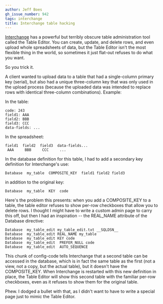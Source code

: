 ```yaml
---
author: Jeff Boes
gh_issue_number: 942
tags: interchange
title: Interchange table hacking
---
```




[Interchange](http://www.interchange.rtfm.info/docs/index.html) has a powerful but terribly obscure table administration tool called the Table Editor. You can create, update, and delete rows, and even upload whole spreadsheets of data, but the Table Editor isn't the most flexible thing in the world, so sometimes it just flat-out refuses to do what you want.

So you trick it.

A client wanted to upload data to a table that had a single-column primary key (serial), but also had a unique three-column key that was only used in the upload process (because the uploaded data was intended to replace rows with identical three-column combinations). Example:

In the table:

```nohighlight
code: 243
field1: AAA
field2: BBB
field3: CCC
data-fields: ...
```

In the spreadsheet:

```nohighlight
field1  field2  field3  data-fields...
 AAA     BBB     CCC     ...
```

In the database definition for this table, I had to add a secondary key definition for Interchange's use:

```nohighlight
Database  my_table  COMPOSITE_KEY  field1 field2 field3
```

in addition to the original key:

```nohighlight
Database  my_table  KEY  code
```

Here's
the problem this presents: when you add a COMPOSITE_KEY to a table, the table editor refuses to show per-row checkboxes that allow you to delete rows. I thought I might have to write a custom admin page to carry this off, but then I had an inspiration -- the REAL_NAME attribute of the Database directive:

```nohighlight
Database  my_table_edit my_table_edit.txt __SQLDSN__
Database  my_table_edit REAL_NAME my_table
Database  my_table_edit KEY code
Database  my_table_edit  PREFER_NULL code
Database  my_table_edit  AUTO_SEQUENCE 
```

This chunk of config-code tells Interchange that a second table can be accessed in the database, which is in fact the same table as the first (not a view, not a copy, but the actual table), but it doesn't have the COMPOSITE_KEY. When Interchange is restarted with this new definition in place, the Table Editor will show this second table with the familiar per-row checkboxes, even as it refuses to show them for the original table.

Phew. I dodged a bullet with that, as I didn't want to have to write a special page just to mimic the Table Editor.


